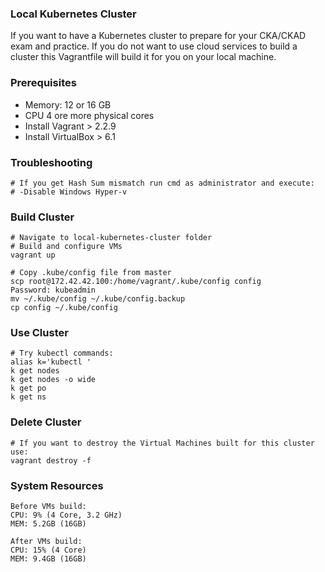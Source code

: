 ### Local Kubernetes Cluster
If you want to have a Kubernetes cluster to prepare for your CKA/CKAD exam and practice. If you do not want to use cloud services to build a cluster this Vagrantfile will build it for you on your local machine.

### Prerequisites
- Memory: 12 or 16 GB
- CPU 4 ore more physical cores
- Install Vagrant > 2.2.9
- Install VirtualBox > 6.1

### Troubleshooting
```
# If you get Hash Sum mismatch run cmd as administrator and execute:
# -Disable Windows Hyper-v
```

### Build Cluster
```
# Navigate to local-kubernetes-cluster folder
# Build and configure VMs
vagrant up

# Copy .kube/config file from master
scp root@172.42.42.100:/home/vagrant/.kube/config config
Password: kubeadmin
mv ~/.kube/config ~/.kube/config.backup
cp config ~/.kube/config
```

### Use Cluster
```
# Try kubectl commands:
alias k='kubectl '
k get nodes
k get nodes -o wide
k get po
k get ns
```

### Delete Cluster
```
# If you want to destroy the Virtual Machines built for this cluster use:
vagrant destroy -f
```

### System Resources
```
Before VMs build:
CPU: 9% (4 Core, 3.2 GHz)
MEM: 5.2GB (16GB)

After VMs build:
CPU: 15% (4 Core)
MEM: 9.4GB (16GB)
```
